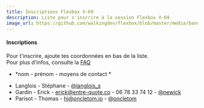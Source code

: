 ```yaml
---
title: Inscriptions Flexbox V-69
description: Liste pour s'inscrire à la session Flexbox V-69
image_url: https://github.com/walkingdev/flexbox/blob/master/media/banner-flexbox.jpg?raw=true
---
```


#### Inscriptions

Pour t'inscrire, ajoute tes coordonnées en bas de la liste.  
Pour plus d'infos, consulte la [FAQ](http://walkingdev.fr/#walkingdev/flexbox/blob/master/v69/faq.md)  

* *nom - prénom - moyens de contact *

- Langlois - Stéphane - [@langlois_s](https://twitter.com/langlois_s)  
- Gardin - Erick - erick@entre-quote.co - 06 78 33 74 12 - [@newick](https://twitter.com/newick)  
- Parisot - Thomas - hi@oncletom.io - [@oncletom](https://twitter.com/oncletom)
